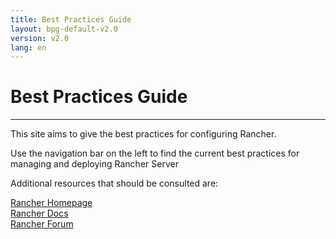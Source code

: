 ```yaml
---
title: Best Practices Guide
layout: bpg-default-v2.0
version: v2.0
lang: en
---
```


# Best Practices Guide
---

This site aims to give the best practices for configuring Rancher.

Use the navigation bar on the left to find the current best practices for managing and deploying Rancher Server

Additional resources that should be consulted are:

<a href="https://www.rancher.com/" target="_blank">Rancher Homepage</a><br>
<a href="https://docs.rancher.com/" target="_blank">Rancher Docs</a><br>
<a href="https://forums.rancher.com/" target="_blank">Rancher Forum</a><br>